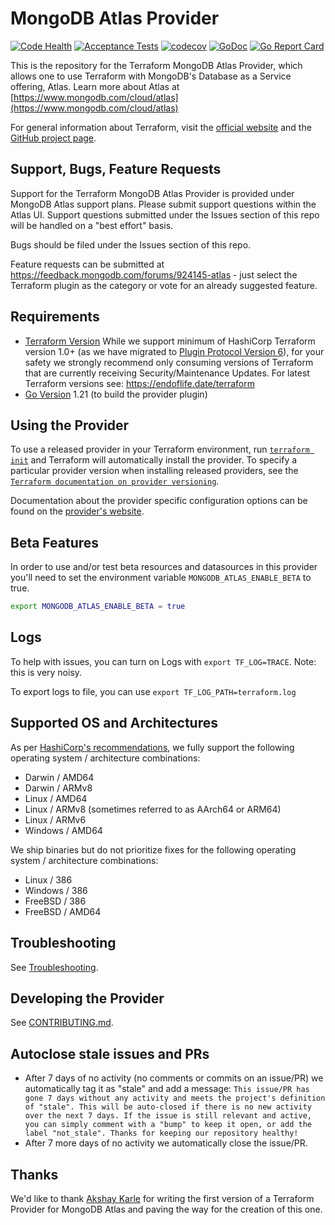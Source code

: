 # MongoDB Atlas Provider
[![Code Health](https://github.com/mongodb/terraform-provider-mongodbatlas/actions/workflows/code-health.yml/badge.svg)](https://github.com/mongodb/terraform-provider-mongodbatlas/actions/workflows/code-health.yml)
[![Acceptance Tests](https://github.com/mongodb/terraform-provider-mongodbatlas/actions/workflows/acceptance-tests.yml/badge.svg)](https://github.com/mongodb/terraform-provider-mongodbatlas/actions/workflows/acceptance-tests.yml)
[![codecov](https://codecov.io/github/lantoli/terraform-provider-mongodbatlas/graph/badge.svg?token=C1NoFCuUQg)](https://codecov.io/github/lantoli/terraform-provider-mongodbatlas)
[![GoDoc](https://godoc.org/github.com/mongodb/terraform-provider-mongodbatlas?status.svg)](https://godoc.org/github.com/mongodb/terraform-provider-mongodbatlas)
[![Go Report Card](https://goreportcard.com/badge/github.com/mongodb/terraform-provider-mongodbatlas)](https://goreportcard.com/report/github.com/mongodb/terraform-provider-mongodbatlas)


This is the repository for the Terraform MongoDB Atlas Provider, which allows one to use Terraform with MongoDB's Database as a Service offering, Atlas.
Learn more about Atlas at  [https://www.mongodb.com/cloud/atlas](https://www.mongodb.com/cloud/atlas)

For general information about Terraform, visit the [official website](https://www.terraform.io) and the [GitHub project page](https://github.com/hashicorp/terraform).

## Support, Bugs, Feature Requests

Support for the Terraform MongoDB Atlas Provider is provided under MongoDB Atlas support plans.   Please submit support questions within the Atlas UI.  Support questions submitted under the Issues section of this repo will be handled on a "best effort" basis.

Bugs should be filed under the Issues section of this repo.

Feature requests can be submitted at https://feedback.mongodb.com/forums/924145-atlas - just select the Terraform plugin as the category or vote for an already suggested feature.

## Requirements
- [Terraform Version](https://www.terraform.io/downloads.html) While we support minimum of HashiCorp Terraform version 1.0+ (as we have migrated to [Plugin Protocol Version 6](https://developer.hashicorp.com/terraform/plugin/terraform-plugin-protocol#protocol-version-6)), for your safety we strongly recommend only consuming versions of Terraform that are currently receiving Security/Maintenance Updates. For latest Terraform versions see: https://endoflife.date/terraform 
- [Go Version](https://golang.org/doc/install) 1.21 (to build the provider plugin)

## Using the Provider

To use a released provider in your Terraform environment, run [`terraform init`](https://www.terraform.io/docs/commands/init.html) and Terraform will automatically install the provider. To specify a particular provider version when installing released providers, see the [`Terraform documentation on provider versioning`](https://www.terraform.io/docs/configuration/providers.html#version-provider-versions).

Documentation about the provider specific configuration options can be found on the [provider's website](https://www.terraform.io/docs/providers/).

## Beta Features
In order to use and/or test beta resources and datasources in this provider you'll need to set the environment variable `MONGODB_ATLAS_ENABLE_BETA` to true.


```bash
export MONGODB_ATLAS_ENABLE_BETA = true
```
## Logs
To help with issues, you can turn on Logs with `export TF_LOG=TRACE`. Note: this is very noisy. 

To export logs to file, you can use `export TF_LOG_PATH=terraform.log`


## Supported OS and Architectures
As per [HashiCorp's recommendations](https://developer.hashicorp.com/terraform/registry/providers/os-arch), we fully support the following operating system / architecture combinations:
- Darwin / AMD64
- Darwin / ARMv8
- Linux / AMD64
- Linux / ARMv8 (sometimes referred to as AArch64 or ARM64)
- Linux / ARMv6
- Windows / AMD64

We ship binaries but do not prioritize fixes for the following operating system / architecture combinations:
- Linux / 386
- Windows / 386
- FreeBSD / 386
- FreeBSD / AMD64


## Troubleshooting
See [Troubleshooting](website/docs/troubleshooting.html.markdown).

## Developing the Provider
See [CONTRIBUTING.md](./CONTRIBUTING.md).

## Autoclose stale issues and PRs

- After 7 days of no activity (no comments or commits on an issue/PR) we automatically tag it as "stale" and add a message: ```This issue/PR has gone 7 days without any activity and meets the project's definition of "stale". This will be auto-closed if there is no new activity over the next 7 days. If the issue is still relevant and active, you can simply comment with a "bump" to keep it open, or add the label "not_stale". Thanks for keeping our repository healthy!```
- After 7 more days of no activity we automatically close the issue/PR.

## Thanks

We'd like to thank [Akshay Karle](https://github.com/akshaykarle) for writing the first version of a Terraform Provider for MongoDB Atlas and paving the way for the creation of this one.
